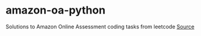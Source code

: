 # amazon-oa-python
Solutions to Amazon Online Assessment coding tasks from leetcode
[Source](https://leetcode.com/discuss/interview-question/344650/Amazon-Online-Assessment-Questions)
